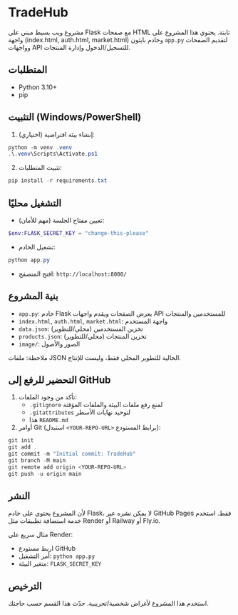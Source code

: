 # TradeHub

مشروع ويب بسيط مبني على Flask مع صفحات HTML ثابتة. يحتوي هذا المشروع على واجهة (index.html, auth.html, market.html) وخادم بايثون `app.py` لتقديم الصفحات وواجهات API للتسجيل/الدخول وإدارة المنتجات.

## المتطلبات
- Python 3.10+
- pip

## التثبيت (Windows/PowerShell)
1) (اختياري) إنشاء بيئة افتراضية:
```powershell
python -m venv .venv
.\.venv\Scripts\Activate.ps1
```
2) تثبيت المتطلبات:
```powershell
pip install -r requirements.txt
```

## التشغيل محليًا
- تعيين مفتاح الجلسة (مهم للأمان):
```powershell
$env:FLASK_SECRET_KEY = "change-this-please"
```
- تشغيل الخادم:
```powershell
python app.py
```
- افتح المتصفح: `http://localhost:8000/`

## بنية المشروع
- `app.py`: خادم Flask يعرض الصفحات ويقدم واجهات API للمستخدمين والمنتجات
- `index.html`, `auth.html`, `market.html`: واجهة المستخدم
- `data.json`: تخزين المستخدمين (محلي/للتطوير)
- `products.json`: تخزين المنتجات (محلي/للتطوير)
- `image/`: الصور والأصول

ملاحظة: ملفات JSON الحالية للتطوير المحلي فقط، وليست للإنتاج.

## التحضير للرفع إلى GitHub
1) تأكد من وجود الملفات:
   - `.gitignore` لمنع رفع ملفات البيئة والملفات المؤقتة
   - `.gitattributes` لتوحيد نهايات الأسطر
   - هذا `README.md`
2) أوامر Git (استبدل `<YOUR-REPO-URL>` برابط المستودع):
```powershell
git init
git add .
git commit -m "Initial commit: TradeHub"
git branch -M main
git remote add origin <YOUR-REPO-URL>
git push -u origin main
```

## النشر
لأن المشروع يحتوي على خادم Flask، لا يمكن نشره عبر GitHub Pages فقط. استخدم خدمة استضافة تطبيقات مثل Render أو Railway أو Fly.io.

مثال سريع على Render:
- اربط مستودع GitHub
- أمر التشغيل: `python app.py`
- متغير البيئة: `FLASK_SECRET_KEY`

## الترخيص
استخدم هذا المشروع لأغراض شخصية/تجريبية. حدّث هذا القسم حسب حاجتك.

